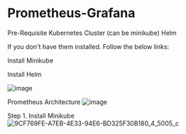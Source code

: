 # Prometheus-Grafana

Pre-Requisite
Kubernetes Cluster (can be minikube)
Helm

If you don't have them installed. Follow the below links:

Install Minikube

Install Helm


![image](https://github.com/rogerbarrow/Prometheus-Grafana/assets/46138186/5c00bd08-09ed-4f69-a1bb-6f618274c8a4)

Prometheus Architecture
![image](https://github.com/rogerbarrow/Prometheus-Grafana/assets/46138186/551a502d-c461-4be3-b78a-f6c036c7679f)

Step 1. Install Minikube
![9CF769FE-A7EB-4E33-94E6-BD325F30B180_4_5005_c](https://github.com/rogerbarrow/Prometheus-Grafana/assets/46138186/19dfb006-a93e-478f-849d-0b5c972267fc)
